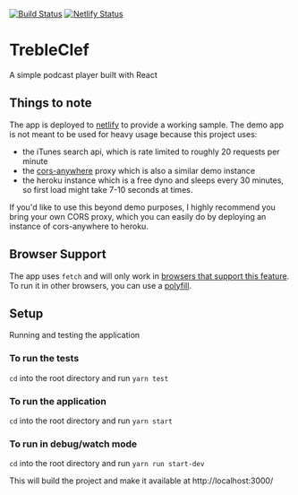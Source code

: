 [![Build Status](https://travis-ci.org/josejeevan/trebleclef.svg?branch=master)](https://travis-ci.org/josejeevan/trebleclef)  [![Netlify Status](https://api.netlify.com/api/v1/badges/1c6a44e6-91d1-4496-851f-3d0450166d7e/deploy-status)](https://app.netlify.com/sites/trebleclef/deploys)

# TrebleClef
A simple podcast player built with React

## Things to note
The app is deployed to [netlify](https://trebleclef.netlify.com/) to provide a working sample. The demo app is not meant to be used for heavy usage because this project uses:
- the iTunes search api, which is rate limited to roughly 20 requests per minute
- the [cors-anywhere](https://github.com/Rob--W/cors-anywhere#readme) proxy which is also a similar demo instance
- the heroku instance which is a free dyno and sleeps every 30 minutes, so first load might take 7-10 seconds at times.

If you'd like to use this beyond demo purposes, I highly recommend you bring your own CORS proxy, which you can easily do by deploying an instance of cors-anywhere to heroku.

## Browser Support
The app uses `fetch` and will only work in [browsers that support this feature](https://caniuse.com/#search=fetch). To run it in other browsers, you can use a [polyfill](https://github.com/github/fetch).

## Setup
Running and testing the application

### To run the tests
`cd` into the root directory and run `yarn test`


### To run the application
`cd` into the root directory and run `yarn start`

### To run in debug/watch mode
`cd` into the root directory and run `yarn run start-dev`

This will build the project and make it available at http://localhost:3000/
